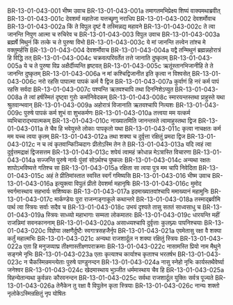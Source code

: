 BR-13-01-043-001	भीष्म उवाच
BR-13-01-043-001a	तमागतमभिप्रेक्ष्य शिष्यं वाक्यमथाब्रवीत्
BR-13-01-043-001c	देवशर्मा महातेजा यत्तच्छृणु नराधिप
BR-13-01-043-002	देवशर्मोवाच
BR-13-01-043-002a	किं ते विपुल दृष्टं वै तस्मिन्नद्य महावने
BR-13-01-043-002c	ते त्वा जानन्ति निपुण आत्मा च रुचिरेव च
BR-13-01-043-003	विपुल उवाच
BR-13-01-043-003a	ब्रह्मर्षे मिथुनं किं तत्के च ते पुरुषा विभो
BR-13-01-043-003c	ये मां जानन्ति तत्त्वेन तांश्च मे वक्तुमर्हसि
BR-13-01-043-004	देवशर्मोवाच
BR-13-01-043-004a	यद्वै तन्मिथुनं ब्रह्मन्नहोरात्रं हि विद्धि तत्
BR-13-01-043-004c	चक्रवत्परिवर्तेत तत्ते जानाति दुष्कृतम्
BR-13-01-043-005a	ये च ते पुरुषा विप्र अक्षैर्दीव्यन्ति हृष्टवत्
BR-13-01-043-005c	ऋतूंस्तानभिजानीहि ते ते जानन्ति दुष्कृतम्
BR-13-01-043-006a	न मां कश्चिद्विजानीत इति कृत्वा न विश्वसेत्
BR-13-01-043-006c	नरो रहसि पापात्मा पापकं कर्म वै द्विज
BR-13-01-043-007a	कुर्वाणं हि नरं कर्म पापं रहसि सर्वदा
BR-13-01-043-007c	पश्यन्ति ऋतवश्चापि तथा दिननिशेऽप्युत
BR-13-01-043-008a	ते त्वां हर्षस्मितं दृष्ट्वा गुरोः कर्मानिवेदकम्
BR-13-01-043-008c	स्मारयन्तस्तथा प्राहुस्ते यथा श्रुतवान्भवान्
BR-13-01-043-009a	अहोरात्रं विजानाति ऋतवश्चापि नित्यशः
BR-13-01-043-009c	पुरुषे पापकं कर्म शुभं वा शुभकर्मणः
BR-13-01-043-010a	तत्त्वया मम यत्कर्म व्यभिचाराद्भयात्मकम्
BR-13-01-043-010c	नाख्यातमिति जानन्तस्ते त्वामाहुस्तथा द्विज
BR-13-01-043-011a	ते चैव हि भवेयुस्ते लोकाः पापकृतो यथा
BR-13-01-043-011c	कृत्वा नाचक्षतः कर्म मम यच्च त्वया कृतम्
BR-13-01-043-012a	तथा शक्या च दुर्वृत्ता रक्षितुं प्रमदा द्विज
BR-13-01-043-012c	न च त्वं कृतवान्किञ्चिदागः प्रीतोऽस्मि तेन ते
BR-13-01-043-013a	यदि त्वहं त्वा दुर्वृत्तमद्राक्षं द्विजसत्तम
BR-13-01-043-013c	शपेयं त्वामहं क्रोधान्न मेऽत्रास्ति विचारणा
BR-13-01-043-014a	सज्जन्ति पुरुषे नार्यः पुंसां सोऽर्थश्च पुष्कलः
BR-13-01-043-014c	अन्यथा रक्षतः शापोऽभविष्यत्ते गतिश्च सा
BR-13-01-043-015a	रक्षिता सा त्वया पुत्र मम चापि निवेदिता
BR-13-01-043-015c	अहं ते प्रीतिमांस्तात स्वस्ति स्वर्गं गमिष्यसि
BR-13-01-043-016	भीष्म उवाच
BR-13-01-043-016a	इत्युक्त्वा विपुलं प्रीतो देवशर्मा महानृषिः
BR-13-01-043-016c	मुमोद स्वर्गमास्थाय सहभार्यः सशिष्यकः
BR-13-01-043-017a	इदमाख्यातवांश्चापि ममाख्यानं महामुनिः
BR-13-01-043-017c	मार्कण्डेयः पुरा राजन्गङ्गाकूले कथान्तरे
BR-13-01-043-018a	तस्माद्ब्रवीमि पार्थ त्वा स्त्रियः सर्वाः सदैव च
BR-13-01-043-018c	उभयं दृश्यते तासु सततं साध्वसाधु च
BR-13-01-043-019a	स्त्रियः साध्व्यो महाभागाः सम्मता लोकमातरः
BR-13-01-043-019c	धारयन्ति महीं राजन्निमां सवनकाननाम्
BR-13-01-043-020a	असाध्व्यश्चापि दुर्वृत्ताः कुलघ्न्यः पापनिश्चयाः
BR-13-01-043-020c	विज्ञेया लक्षणैर्दुष्टैः स्वगात्रसहजैर्नृप
BR-13-01-043-021a	एवमेतासु रक्षा वै शक्या कर्तुं महात्मभिः
BR-13-01-043-021c	अन्यथा राजशार्दूल न शक्या रक्षितुं स्त्रियः
BR-13-01-043-022a	एता हि मनुजव्याघ्र तीक्ष्णास्तीक्ष्णपराक्रमाः
BR-13-01-043-022c	नासामस्ति प्रियो नाम मैथुने सङ्गमे नृभिः
BR-13-01-043-023a	एताः कृत्याश्च कार्याश्च कृताश्च भरतर्षभ
BR-13-01-043-023c	न चैकस्मिन्रमन्त्येताः पुरुषे पाण्डुनन्दन
BR-13-01-043-024a	नासु स्नेहो नृभिः कार्यस्तथैवेर्ष्या जनेश्वर
BR-13-01-043-024c	खेदमास्थाय भुञ्जीत धर्ममास्थाय चैव हि
BR-13-01-043-025a	विहन्येतान्यथा कुर्वन्नरः कौरवनन्दन
BR-13-01-043-025c	सर्वथा राजशार्दूल युक्तिः सर्वत्र पूज्यते
BR-13-01-043-026a	तेनैकेन तु रक्षा वै विपुलेन कृता स्त्रियाः
BR-13-01-043-026c	नान्यः शक्तो नृलोकेऽस्मिन्रक्षितुं नृप योषितः

